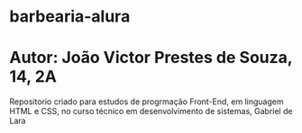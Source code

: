 # barbearia-alura

# Autor: João Victor Prestes de Souza, 14, 2A

Repositorio criado para estudos de progrmação Front-End, em linguagem HTML e CSS, no curso técnico em desenvolvimento de sistemas, Gabriel de Lara
